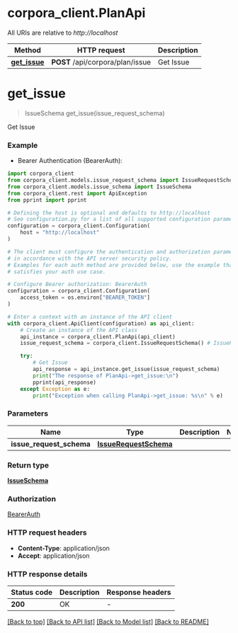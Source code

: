 # corpora_client.PlanApi

All URIs are relative to *http://localhost*

Method | HTTP request | Description
------------- | ------------- | -------------
[**get_issue**](PlanApi.md#get_issue) | **POST** /api/corpora/plan/issue | Get Issue


# **get_issue**
> IssueSchema get_issue(issue_request_schema)

Get Issue

### Example

* Bearer Authentication (BearerAuth):

```python
import corpora_client
from corpora_client.models.issue_request_schema import IssueRequestSchema
from corpora_client.models.issue_schema import IssueSchema
from corpora_client.rest import ApiException
from pprint import pprint

# Defining the host is optional and defaults to http://localhost
# See configuration.py for a list of all supported configuration parameters.
configuration = corpora_client.Configuration(
    host = "http://localhost"
)

# The client must configure the authentication and authorization parameters
# in accordance with the API server security policy.
# Examples for each auth method are provided below, use the example that
# satisfies your auth use case.

# Configure Bearer authorization: BearerAuth
configuration = corpora_client.Configuration(
    access_token = os.environ["BEARER_TOKEN"]
)

# Enter a context with an instance of the API client
with corpora_client.ApiClient(configuration) as api_client:
    # Create an instance of the API class
    api_instance = corpora_client.PlanApi(api_client)
    issue_request_schema = corpora_client.IssueRequestSchema() # IssueRequestSchema | 

    try:
        # Get Issue
        api_response = api_instance.get_issue(issue_request_schema)
        print("The response of PlanApi->get_issue:\n")
        pprint(api_response)
    except Exception as e:
        print("Exception when calling PlanApi->get_issue: %s\n" % e)
```



### Parameters


Name | Type | Description  | Notes
------------- | ------------- | ------------- | -------------
 **issue_request_schema** | [**IssueRequestSchema**](IssueRequestSchema.md)|  | 

### Return type

[**IssueSchema**](IssueSchema.md)

### Authorization

[BearerAuth](../README.md#BearerAuth)

### HTTP request headers

 - **Content-Type**: application/json
 - **Accept**: application/json

### HTTP response details

| Status code | Description | Response headers |
|-------------|-------------|------------------|
**200** | OK |  -  |

[[Back to top]](#) [[Back to API list]](../README.md#documentation-for-api-endpoints) [[Back to Model list]](../README.md#documentation-for-models) [[Back to README]](../README.md)


